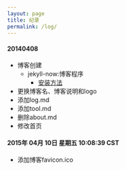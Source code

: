 ```yaml
---
layout: page
title: 纪录 
permalink: /log/
---
```


#### 20140408

- 博客创建
	-  jekyll-now:博客程序
		- [安装方法](https://github.com/barryclark/jekyll-now/blob/master/README.md#quick-start)
- 更换博客名、博客说明和logo
- 添加log.md
- 添加tool.md
- 删除about.md
- 修改首页

#### 2015年 04月 10日 星期五 10:08:39 CST
- 添加博客favicon.ico
